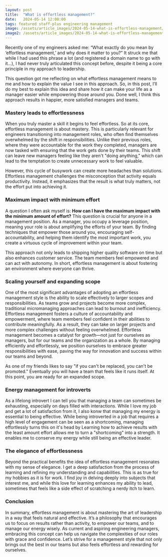 ```yaml
---
layout: post
title:  "What is effortless management?"
date:   2024-05-14 12:00:00
tags: featured staff-plus engineering management
image: /assets/article_images/2024-05-14-what-is-effortless-management/XYZ.jpg
image2: /assets/article_images/2024-05-14-what-is-effortless-management/XYZ-mobile.jpg
---
```


Recently one of my engineers asked me: “What exactly do you mean by ‘effortless management,’ and why does it matter to you?”
It struck me that while I had used this phrase a lot (and registered a domain name to go with it...),
I had never truly articulated this concept before, despite it being a core principle in my approach to leadership.

This question got me reflecting on what effortless management means to me and how to explain the value I see in this approach. So, in this post, I’ll do my best to explain this idea and share how it can make your life as a manager easier while empowering those around you. Done well, I think this approach results in happier, more satisfied managers and teams.

### Mastery leads to effortlessness

When you truly master a skill it begins to feel effortless. So at its core, effortless management is about mastery. This is particularly relevant for engineers transitioning into management roles, who often find themselves overwhelmed by the shift in responsibilities. Unlike their previous roles, where they were accountable for the work they completed, managers are now tasked with ensuring that the work gets done by their teams. This shift can leave new managers feeling like they aren't "doing anything," which can lead to the temptation to create unnecessary work to feel valuable.

However, this cycle of busywork can create more headaches than solutions. Effortless management challenges the misconception that activity equals productivity. Instead, it emphasizes that the result is what truly matters, not the effort put into achieving it.

### Maximum impact with minimum effort

A question I often ask myself is: **How can I have the maximum impact with the minimum amount of effort?** This question is crucial for anyone in a management position. As a manager, you occupy a leverage position, meaning your role is about amplifying the efforts of your team. By finding techniques that empower those around you, encouraging self-accountability, and helping them identify the most important work, you create a virtuous cycle of improvement within your team.

This approach not only leads to shipping higher quality software on time but also enhances customer service. The team members feel empowered and can act with autonomy. In short, effortless management is about fostering an environment where everyone can thrive.

### Scaling yourself and expanding scope

One of the most significant advantages of adopting an effortless management style is the ability to scale effectively to larger scopes and responsibilities. As teams grow and projects become more complex, traditional micromanaging approaches can lead to burnout and inefficiency. Effortless management fosters a culture of accountability and empowerment, where team members feel confident in their abilities to contribute meaningfully. As a result, they can take on larger projects and more complex challenges without feeling overwhelmed. Effortless management becomes a catalyst for growth—not just for ourselves as managers, but for our teams and the organization as a whole. By managing efficiently and effortlessly, we position ourselves to embrace greater responsibilities with ease, paving the way for innovation and success within our teams and beyond.

As one of my friends likes to say "if you can't be replaced, you can't be promoted." Eventually you will have a team that feels like it runs itself. At this point, you are ready for an expanded scope.

### Energy management for introverts

As a lifelong introvert I can tell you that managing a team can sometimes be exhausting, especially on days filled with interactions.
While I love my job and get a lot of satisfaction from it, I also konw that managing my energy is essential to being effective.
While being introverted in a job that requires a high level of engagement can be seen as a shortcoming, managing effortlessly turns this on it's head by Learning how to achieve results with the least amount effort allows me to turn a "shortcoming" into a strength.
It enables me to conserve my energy while still being an effective leader.

### The elegance of effortlessness

Beyond the practical benefits the idea of effortless management resonates with my sense of elegance. I get a deep satisfaction from the process of learning and refining my understanding and capabilities. This is as true for my hobbies as it is for work. I find joy in delving deeply into subjects that interest me, and while this love for learning enhances my ability to lead, sometimes that feels like a side effect of scratching a nerdy itch to learn.

### Conclusion

In summary, effortless management is about mastering the art of leadership in a way that feels natural and effective. It’s a philosophy that encourages us to focus on results rather than activity, to empower our teams, and to manage our energy wisely. As current and aspiring engineering managers, embracing this concept can help us navigate the complexities of our roles with grace and confidence. Let’s strive for a management style that not only brings out the best in our teams but also feels effortless and rewarding for ourselves.
